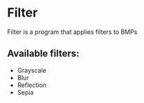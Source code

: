 # Filter
Filter is  a program that applies filters to BMPs

## Available filters:
+ Grayscale
+ Blur
+ Reflection
+ Sepia

